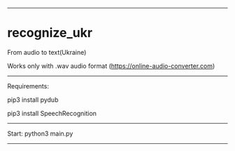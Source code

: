 
----------------------------------

# recognize_ukr

From audio to text(Ukraine)

Works only with .wav audio format (https://online-audio-converter.com)

----------------------------------

Requirements:

pip3 install pydub

pip3 install SpeechRecognition

----------------------------------

Start: python3 main.py

----------------------------------
